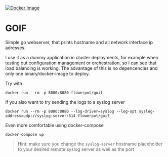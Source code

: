 [![Docker Image](http://img.shields.io/badge/Docker-Image-blue.svg)](https://registry.hub.docker.com/u/flowerpot/goif/)

GOIF
=====

Simple go webserver, that prints hostname and all network interface ip
adresses.

I use it as a dummy application in cluster deployments, for example when
testing out configuration management or orchestration, so I can see that load
balancing is working. The advantage of this is no depencencies and only one
binary/docker-image to deploy.

Try with

	docker run --rm -p 8080:8080 flowerpot/goif

If you also want to try sending the logs to a syslog server

	docker run --rm -p 8080:8080 --log-driver=syslog --log-opt syslog-address=udp://syslog-server:514 flowerpot/goif

Even more comfortable using docker-compose

	docker-compose up

> Hint: make sure you change the `syslog-server` hostname placeholder to your
> desired remote syslog server as well as the port
